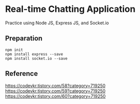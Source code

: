 # Real-time Chatting Application

Practice using Node JS, Express JS, and Socket.io

## Preparation

```
npm init
npm install express --save
npm install socket.io --save
```
## Reference
https://codevkr.tistory.com/58?category=719250 <br>
https://codevkr.tistory.com/59?category=719250 <br>
https://codevkr.tistory.com/60?category=719250

